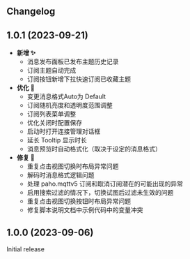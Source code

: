 Changelog
--

## 1.0.1 (2023-09-21)

* **新增 ✨**
    * 消息发布面板已发布主题历史记录
    * 订阅主题自动完成
    * 订阅按钮新增下拉快速订阅已收藏主题
* **优化 🙌**
    * 变更消息格式Auto为 Default
    * 订阅随机亮度和透明度范围调整
    * 订阅列表菜单调整
    * 优化关闭时配置保存
    * 启动时打开连接管理对话框
    * 延长 Tooltip 显示时长
    * 消息预览时自动格式化（取决于设定的消息格式）
* **修复 🐛**
    * 重复点击视图切换时布局异常问题
    * 解码时消息格式逻辑问题
    * 处理 paho.mqttv5 订阅和取消订阅潜在的可能出现的异常
    * 启用搜索过滤的情况下，切换试图后过滤未生效的问题
    * 重复点击视图切换按钮时布局异常问题
    * 修复脚本说明文档中示例代码中的变量冲突

## 1.0.0 (2023-09-06)

Initial release
